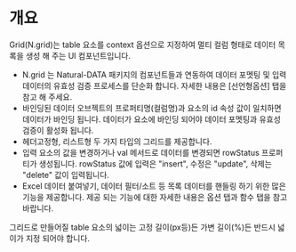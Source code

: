 개요
===

Grid(N.grid)는 table 요소를 context 옵션으로 지정하여 멀티 컬럼 형태로 데이터 목록을 생성 해 주는 UI 컴포넌트입니다.

 * N.grid 는 Natural-DATA 패키지의 컴포넌트들과 연동하여 데이터 포멧팅 및 입력 데이터의 유효성 검증 프로세스를 단순화 합니다. 자세한 내용은 [선언형옵션] 탭을 참고 해 주세요.
 * 바인딩된 데이터 오브젝트의 프로퍼티명(컬럼명)과 요소의 id 속성 값이 일치하면 데이터가 바인딩 됩니다. 데이터가 요소에 바인딩 되어야 데이터 포멧팅과 유효성 검증이 활성화 됩니다.
 * 헤더고정형, 리스트형 두 가지 타입의 그리드를 제공합니다.
 * 입력 요소의 값을 변경하거나 val 메서드로 데이터를 변경되면 rowStatus 프로퍼티가 생성됩니다. rowStatus 값에 입력은 "insert", 수정은 "update", 삭제는 "delete" 값이 입력됩니다.
 * Excel 데이터 붙여넣기, 데이터 필터/소트 등 목록 데이터를 핸들링 하기 위한 많은 기능을 제공합니다. 제공 되는 기능에 대한 자세한 내용은 옵션 탭과 함수 탭을 참고 바랍니다.
<p class="alert">그리드로 만들어질 table 요소의 넓이는 고정 길이(px등)든 가변 길이(%)든 반드시 넓이가 지정 되어야 합니다.</p>